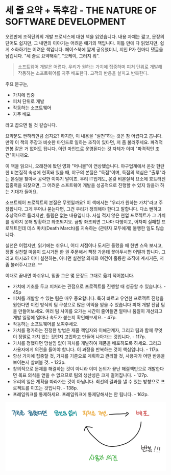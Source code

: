 # 세 줄 요약 + 독후감 - THE NATURE OF SOFTWARE DEVELOPMENT

오랜만에 조직단위의 개발 프로세스에 대한 책을 읽었습니다. 내용 자체는 짧고, 문장의 단어도 쉽지만, 그 내면의 이야기는 어려운 얘기의 책입니다. 이틀 만에 다 읽었지만, 쉽게 소화하기는 어려운 책입니다. 페이스북에 짧게 공유했더니, 지인 P가 한마디 댓글을 남깁니다. "세 줄로 요약해줘", "오케이, 그러지 뭐".

> 소프트웨어 개발은 어렵다. 우리가 원하는 가치에 집중하며 피처 단위로 개발해 작동하는 소프트웨어를 자주 배포한다. 고객의 반응을 살피고 반복한다.

주요 문구는,

* 가치에 집중
* 피처 단위로 개발
* 작동하는 소프트웨어
* 자주 배포

라고 꼽으면 될 것 같습니다.

요약문도 뻔하리만큼 쉽지요? 하지만, 이 내용을 "실천"하는 것은 참 어렵다고 봅니다. 만약 이 책의 주장과 비슷한 마인드로 일하는 조직이 있다면, 저 좀 불러주세요. 파격적 연봉 같은 거 없어도 됩니다. 이런 마인드로 운영된다는 것 자체가 이미 "파격적인 조건"이니까요.

이 책을 읽으니, 오래전에 봤던 영화 "머니볼"이 연상됐습니다. 야구업계에서 온갖 현란한 비본질적 속성에 현혹돼 있을 때, 야구의 본질은 "득점"이며, 득점의 핵심은 "출루"라는 본질을 찾아서 공략한 이야기 말이죠. 우리 IT업계도, 온갖 비본질적 요소에 흐트러진 집중력을 되찾으면, 그 어려운 소프트웨어 개발을 성공적으로 진행할 수 있지 않을까 하는 기대가 들어요.

소프트웨어 프로젝트의 본질은 무엇일까요? 이 책에서는 "우리가 원하는 가치"라고 주장합니다. 그게 무어냐 묻는다면, 그건 우리가 정의해야 한다고 말합니다. 다소 뻔하고 추상적으로 들리지만, 틀림은 없는 내용입니다. 사실 적지 않은 현업 프로젝트가 그 가치를 정하지 못해 방황하고 좌초되지요. 금방 좌초되면 그나마 다행이고, 어차피 실패할 프로젝트인데 데스 마치(Death March)를 지속하는 (관련자 모두에게) 불행한 일도 많습니다.

실천은 어렵지만, 읽기에는 쉬우니, 어디 서점이나 도서관 들렀을 때 한번 스윽 보시고, 정말 실천할 마음이 드시거든 한 권 주문해서 책장 가운데 꽂아두시면 어떨까 합니다. 그리고 아시죠? 이미 실천하는, 아니면 실천할 의지와 여건이 훌륭한 조직에 계시거든, 저 좀 불러주시고요. ^^

이대로 끝내면 아쉬우니, 밑줄 그은 몇 문장도 그대로 옮겨 적어봅니다.

* 가치에 기초를 두고 피처라는 관점으로 프로젝트를 진행할 때 성공할 수 있습니다. - 45p
* 피처를 개발할 수 있는 팀은 매우 중요합니다. 특히 빠르고 유연한 프로젝트 진행을 원한다면 이런 방식의 팀 구성으로 많은 이익을 얻을 수 있습니다 피처 개발 전담 팀을 만들어보세요. 여러 팀 사이를 오가는 시간이 줄어들면 얼마나 품질이 개선되고 개발 일정에 얼마나 속도가 붙는지 확인해보세요. - 47p.
* 작동하는 소프트웨어를 보여주세요.
* 가치를 평가하는 진정한 방법은 제품 책임자와 이해관계자, 그리고 팀과 함께 무엇이 정말로 가치 있는 것인지 고민하고 만들어 나아가는 것입니다. - 117p.
* 가치를 정했다면 망설임 없이 피처를 개발하여 제품을 배포하도록 하세요. 그리고 사용자에게 의견을 들어야 합니다. 이 과정을 반복하는 것이 핵심입니다. - 117p.
* 항상 가치에 집중할 것, 가치를 기준으로 계획하고 관리할 것, 사용자가 어떤 반응을 보이는지 살펴볼 것. - 123p.
* 창의적으로 문제를 해결하는 것이 아니라 이미 논의가 끝난 해결책만으로 개발한다면 목표 의식을 얻을 수 없으므로 팀의 생산성은 크게 떨어집니다. - 127p.
* 우리의 일은 계획을 따라가는 것이 아닙니다. 최선의 결과를 낼 수 있는 방향으로 프로젝트를 이끄는 것입니다. - 138p.
* 프레임워크를 통제하세요. 프레임워크에 통제당해서는 안 됩니다. - 162p.

![](nature-develop/process.png)

